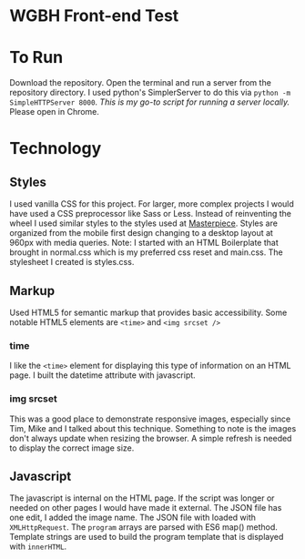 ﻿# WGBH Front-end Test

# To Run
Download the repository. Open the terminal and run a server from the repository directory. I used python's SimplerServer to do this via `python -m SimpleHTTPServer 8000`. *This is my go-to script for running a server locally.* Please open in Chrome.

# Technology

## Styles
I used vanilla CSS for this project. For larger, more complex projects I would have used a CSS preprocessor like Sass or Less.
Instead of reinventing the wheel I used similar styles to the styles used at [Masterpiece](https://www.pbs.org/wgbh/masterpiece/).
Styles are organized from the mobile first design changing to a desktop layout at 960px with media queries.
Note: I started with an HTML Boilerplate that brought in normal.css which is my preferred css reset and main.css. The stylesheet I created is styles.css.

## Markup
Used HTML5 for semantic markup that provides basic accessibility. Some notable HTML5 elements are `<time>` and `<img srcset />`
### time
I like the `<time>` element for displaying this type of information on an HTML page. I built the datetime attribute with javascript.
### img srcset
This was a good place to demonstrate responsive images, especially since Tim, Mike and I talked about this technique. Something to note is the images don't always update when resizing the browser. A simple refresh is needed to display the correct image size.

## Javascript
The javascript is internal on the HTML page. If the script was longer or needed on other pages I would have made it external.
The JSON file has one edit, I added the image name. The JSON file with loaded with `XMLHttpRequest`. The `program` arrays are parsed with ES6 map() method. Template strings are used to build the program template that is displayed with `innerHTML`.


<!-- # The Task
Please create a page for Masterpiece which highlights the content for the upcoming week.

# The Parameters
## Provided
We've provided a JSON data file, plus an SVG Masterpiece logo and a weekly episode for two programs, Downton Abbey and Les Miserables.

## What are the rules?

### Technology
- You are free to use whatever technology with which you feel comfortable and which you feel would be well suited to the task.  
- Please present your final product as either a github repo or a docker file/image with instructions on how to display locally.

### Assets
 - You are free to modify/add to the json file, keeping the basic structure the
   same.
 - You may get new assets via the web that you think would improve the experience.

### Usability
- The page should look good at desktop and mobile widths
- Good accessibility is appreciated.

### Time Limit
There is no specific time limit. However, you should shoot for 2 hours or under. -->
